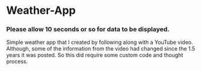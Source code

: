 # Weather-App

### Please allow 10 seconds or so for data to be displayed.

Simple weather app that I created by following along with a YouTube video. Although, some of the information from the video had changed since the 1.5 years it was posted. So this did require some custom code and thought process.
